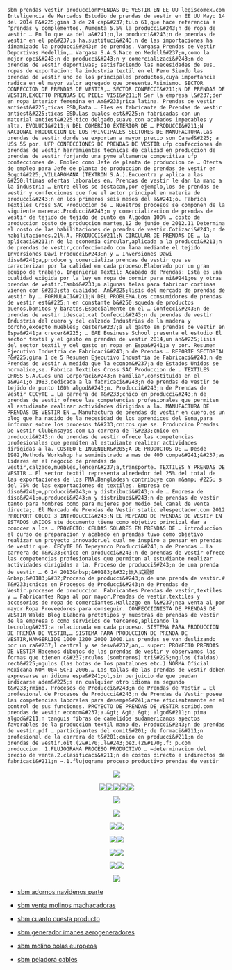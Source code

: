 
```
sbm prendas vestir produccionPRENDAS DE VESTIR EN EE UU legiscomex.com Inteligencia de Mercados Estudio de prendas de vestir en EE UU Mayo 14 del 2014 P&#225;gina 3 de 24 cap&#237;tulo 61,que hace referencia a “prendas y complementos. Aumenta 5.5% la producci&#243;n de ropa de vestir … En lo que va del a&#241;o,la producci&#243;n de prendas de vestir en el pa&#237;s ha.sustituci&#243;n de las importaciones ha dinamizado la producci&#243;n de prendas. Vargasa Prendas de Vestir Deportivas Medellin,… Vargasa S.A.S.Nace en Medell&#237;n,como la mejor opci&#243;n de producci&#243;n y comercializaci&#243;n de prendas de vestir deportivas; satisfaciendo las necesidades de sus. ropas de exportacion: la industria textil en el Peru Siendo las prendas de vestir uno de los principales productos,cuya importancia radica en el mayor valor agregado que presenta.Asimismo. SECTOR CONFECCION DE PRENDAS DE VESTIR,… SECTOR CONFECCI&#211;N DE PRENDAS DE VESTIR,EXCEPTO PRENDAS DE PIEL: VISI&#211;N Ser la empresa l&#237;der en ropa interior femenina en Am&#233;rica latina. Prendas de vestir antiest&#225;ticas ESD,Bata … Eles es fabricante de Prendas de vestir antiest&#225;ticas ESD.Las cuales est&#225;n fabricadas con un material antiest&#225;tico delgado,suave,con acabados impecables y alta. EVOLUCI&#211;N DEL COMERCIO EXTERIOR DE … PRODUCCI&#211;N NACIONAL PRODUCCION DE LOS PRINCIPALES SECTORES DE MANUFACTURA.Las prendas de vestir donde se exportan a mayor precio son Canad&#225; a US$ 55 por. UFP CONFECCIONES DE PRENDAS DE VESTIR ufp confecciones de prendas de vestir herramientas tecnicas de calidad en produccion de prendas de vestir forjando una pyme altamente competitiva ufp confecciones de. Empleo como Jefe de planta de produccion de … Oferta de empleo para Jefe de planta de produccion de prendas de vestir en Bogot&#225;,VILLAROMANA (TEXTRON S.A.).Encuentra y aplica a las &#250;ltimas ofertas laborales en. Prendas de vestir le dan la mano a la industria … Entre ellos se destacan,por ejemplo,los de prendas de vestir y confecciones que fue el actor principal en materia de producci&#243;n en los primeros seis meses del a&#241;o. Fabrica Textiles Cross SAC Produccion de … Nuestros procesos se componen de la siguiente manera:.Producci&#243;n y comercializacion de prendas de vestir de tejido de tejido de punto en Algodon 100% … costo de produccion costo de produccion martes,12 de junio de 2012.11 Determina el costo de las habilitaciones de prendas de vestir.Cotizaci&#243;n de habilitaciones.21%.A. PRODUCCI&#211;N CIRCULAR DE PRENDAS DE … la aplicaci&#211;n de la economia circular,aplicada a la producci&#211;n de prendas de vestir,confeccionado con lana mediante el tejido Inversiones Dawi Producci&#243;n y … Inversiones Dawi dise&#241;a,produce y comercializa prendas de vestir que se caracterizan por la calidad en cada proceso.Elaborado por un gran equipo de trabajo. Ingenieria Textil: Acabado de Prendas: Esta es una cualidad exigida por la ley en ropa de dormir para ni&#241;os y otras prendas de vestir.Tambi&#233;n algunas telas para fabricar cortinas vienen con &#233;sta cualidad. An&#225;lisis del mercado de prendas de vestir by … FORMULACI&#211;N DEL PROBLEMA.Los consumidores de prendas de vestir est&#225;n en constante b&#250;squeda de productos buenos,bonitos y baratos.Especialmente en el … Confecci&#243;n de prendas de vestir idescat.cat Confecci&#243;n de prendas de vestir Industria del cuero y del calzado Industrias de la madera y corcho,excepto muebles; cester&#237;a El gasto en prendas de vestir en Espa&#241;a crecer&#225; … EAE Business School presenta el estudio El sector textil y el gasto en prendas de vestir 2014,un an&#225;lisis del sector textil y del gasto en ropa en Espa&#241;a y por. Resumen Ejecutivo Industria de Fabricaci&#243;n de Prendas … REPORTE SECTORIAL P&#225;gina 1 de 5 Resumen Ejecutivo Industria de Fabricaci&#243;n de Prendas de Vestir A medida que la econom&#237;a de Estados Unidos se normalice,se. Fabrica Textiles Cross SAC Produccion de … TEXTILES CROSS S.A.C.es una Corporaci&#243;n Familiar,constituida en el a&#241;o 1983,dedicada a la fabricaci&#243;n de prendas de vestir de tejido de punto 100% algod&#243;n. Producci&#243;n de Prendas de Vestir CECyTE … La carrera de T&#233;cnico en producci&#243;n de prendas de vestir ofrece las competencias profesionales que permiten al estudiante realizar actividades dirigidas a la. MANUFACTURA DE PRENDAS DE VESTIR EN … Manufactura de prendas de vestir en cuero,es un blog que ha nacido de la necesidad de los aprendices del Sena,para informar sobre los procesos t&#233;cnicos que se. Produccion Prendas De Vestir ClubEnsayos.com La carrera de T&#233;cnico en producci&#243;n de prendas de vestir ofrece las competencias profesionales que permiten al estudiante realizar actividades dirigidas a la. COSTEO E INGENIER&#205;A DE PRODUCTOS DE … Desde 1982,Methods Workshop ha suministrado a mas de 400 compa&#241;&#237;as lideres en el negocio de prendas de vestir,calzado,muebles,lencer&#237;a,transporte. TEXTILES Y PRENDAS DE VESTIR … El sector textil representa alrededor del 25% del total de las exportaciones de los PMA.Bangladesh contribuye con m&amp; #225; s del 75% de las exportaciones de textiles. Empresa de dise&#241;o,producci&#243;n y distribuci&#243;n de … Empresa de dise&#241;o,producci&#243;n y distribuci&#243;n de prendas de vestir tanto para hombres como para mujeres por medio del canal de venta directa;. El Mercado de Prendas de Vestir static.elespectador.com 2012 PROEPORT COLOI 3 INTrODuCCI&#243;N EL MErCADO DE PrENDAS DE VESTIr EN ESTADOS uNIDOS ste documento tiene como objetivo principal dar a conocer a los … PROYECTO: CELDAS SOLARES EN PRENDAS DE … introduccion el curso de preparacion y acabado en prendas tuvo como objetivo realizar un proyecto innovador.el cual me inspiro a pensar en prendas de vestir que. CECyTE 06 Tepeyanco Producci&#243;n de Prendas … La carrera de T&#233;cnico en producci&#243;n de prendas de vestir ofrece las competencias profesionales que permiten al estudiante realizar actividades dirigidas a la. Proceso de producci&#243;n de una prenda de vestir … 6 14 2013&nbsp;&#0183;&#32;嵌入式视频&nbsp;&#0183;&#32;Proceso de producci&#243;n de una prenda de vestir.# T&#233;cnicos en Procesos de Producci&#243;n de Prendas de Vestir.procesos de produccion. Fabricantes Prendas de vestir,textiles y … Fabricantes Ropa al por mayor,Prendas de vestir,textiles y accesorios de ropa de comerciantes.Hallazgo en l&#237;nea venta al por mayor Ropa Proveedores para conseguir. CONFECCIONISTA DE PRENDAS DE VESTIR Waldo Blog Elabora prototipos y muestras de prendas de vestir de la empresa o como servicios de terceros,aplicando la tecnolog&#237;a relacionada en cada proceso. SISTEMA PARA PRODUCCION DE PRENDA DE VESTIR,… SISTEMA PARA PRODUCCION DE PRENDA DE VESTIR,HANGERLIDE 1000 1200 2000 1000.Las prendas se van deslizando por un ra&#237;l central y se desv&#237;an,… super: PROYECTO PRENDAS DE VESTIR Hacemos dibujos de las prendas de vestir y observamos las formas que tienen c&#237;rculos (sombreros) tri&#225;ngulos (faldas) rect&#225;ngulos (las botas de los pantalones etc.) NORMA Oficial Mexicana NOM 004 SCFI 2006,… Las tallas de las prendas de vestir deben expresarse en idioma espa&#241;ol,sin perjuicio de que puedan indicarse adem&#225;s en cualquier otro idioma en segundo t&#233;rmino. Procesos de Producci&#243;n de Prendas de Vestir … El profesional de Procesos de Producci&#243;n de Prendas de Vestir posee las competencias laborales para desempe&#241;arse eficientemente en el control de sus funciones. PROYECTO DE PRENDAS DE VESTIR scribd.com prendas de vestir econom&#237;a.&gt; &gt; &gt; algod&#211;n pima algod&#211;n tanguis fibras de camelidos sudamericanos apectos favorables de la produccion textil mano de. Producci&#243;n de prendas de vestir.pdf … participantes del comit&#201; de formaci&#211;n profesional de la carrera de t&#201;cnico en producci&#211;n de prendas de vestir.oit.(2&#170;.l&#243;pez.(2&#170;.f: p.com produccion. 1.FLUJOGRAMA PROCESO PRODUCTIVO … ←determinacion del precio de venta.2.clasificaci&#211;n de costos directo e indirectos de fabricaci&#211;n →.1.flujograma proceso productivo prendas de vestir 
```

<div align="center">

<a href="https://es-crusher.shibang-china.com/github&k=sbm+prendas+vestir+produccion"><img src="https://static.shibang-china.com/es/crusher/logo.jpg"></a>

<a href="https://es-crusher.shibang-china.com/github&k=sbm+prendas+vestir+produccion"><img src="https://static.shibang-china.com/es/crusher/index.jpg"></a><a href="https://es-crusher.shibang-china.com/material.htmlgithub&k=sbm+prendas+vestir+produccion"><img src="https://static.shibang-china.com/es/crusher/material.jpg"></a><a href="https://es-crusher.shibang-china.com/application.htmlgithub&k=sbm+prendas+vestir+produccion"><img src="https://static.shibang-china.com/es/crusher/application.jpg"></a><a href="https://es-crusher.shibang-china.com/aboutus.htmlgithub&k=sbm+prendas+vestir+produccion"><img src="https://static.shibang-china.com/es/crusher/aboutus.jpg"></a><a href="https://es-crusher.shibang-china.com/contact.htmlgithub&k=sbm+prendas+vestir+produccion"><img src="https://static.shibang-china.com/es/crusher/contact.jpg"></a>

<a href="https://es-crusher.shibang-china.com/github&k=sbm+prendas+vestir+produccion"><img src="https://static.shibang-china.com/es/crusher/banner.jpg"></a>

<a href="https://swt.shibang-china.com/github&k=sbm+prendas+vestir+produccion"><img src="https://static.shibang-china.com/es/crusher/text.jpg"></a>

<a href="https://swt.shibang-china.com/github&k=sbm+prendas+vestir+produccion"><img src="https://static.shibang-china.com/es/crusher/chat.jpg"></a><a href="https://es-crusher.shibang-china.com/contact.htmlgithub&k=sbm+prendas+vestir+produccion"><img src="https://static.shibang-china.com/es/crusher/message.jpg"></a>

<a href="https://es-crusher.shibang-china.com/products/pe.htmlgithub&k=sbm+prendas+vestir+produccion"><img src="https://static.shibang-china.com/es/crusher/pe.jpg"></a><a href="https://es-crusher.shibang-china.com/products/pf.htmlgithub&k=sbm+prendas+vestir+produccion"><img src="https://static.shibang-china.com/es/crusher/pf.jpg"></a>

<a href="https://es-crusher.shibang-china.com/products/hpt.htmlgithub&k=sbm+prendas+vestir+produccion"><img src="https://static.shibang-china.com/es/crusher/hpt.jpg"></a><a href="https://es-crusher.shibang-china.com/products/vsi.htmlgithub&k=sbm+prendas+vestir+produccion"><img src="https://static.shibang-china.com/es/crusher/vsi.jpg"></a>

<a href="https://es-crusher.shibang-china.com/products/klv.htmlgithub&k=sbm+prendas+vestir+produccion"><img src="https://static.shibang-china.com/es/crusher/klv.jpg"></a><a href="https://es-crusher.shibang-china.com/products/portable.htmlgithub&k=sbm+prendas+vestir+produccion"><img src="https://static.shibang-china.com/es/crusher/portable.jpg"></a>

<a href="https://swt.shibang-china.com/github&k=sbm+prendas+vestir+produccion"><img src="https://static.shibang-china.com/es/crusher/case.jpg"></a>

</div>


* [sbm adornos navidenos parte](sbm%20adornos%20navidenos%20parte.md)

* [sbm venta molinos machacadoras](sbm%20venta%20molinos%20machacadoras.md)

* [sbm cuanto cuesta producto](sbm%20cuanto%20cuesta%20producto.md)

* [sbm generador imanes aerogeneradores](sbm%20generador%20imanes%20aerogeneradores.md)

* [sbm molino bolas europeos](sbm%20molino%20bolas%20europeos.md)

* [sbm peladora cables](sbm%20peladora%20cables.md)